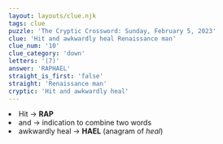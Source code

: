 ```yaml
---
layout: layouts/clue.njk
tags: clue
puzzle: 'The Cryptic Crossword: Sunday, February 5, 2023'
clue: 'Hit and awkwardly heal Renaissance man'
clue_num: '10'
clue_category: 'down'
letters: '(7)'
answer: 'RAPHAEL'
straight_is_first: 'false'
straight: 'Renaissance man'
cryptic: 'Hit and awkwardly heal'
---
```

<li>Hit → <b>RAP</b></li>
<li>and → indication to combine two words</li>
<li>awkwardly heal → <b>HAEL</b> (anagram of <i>heal</i>)</li>